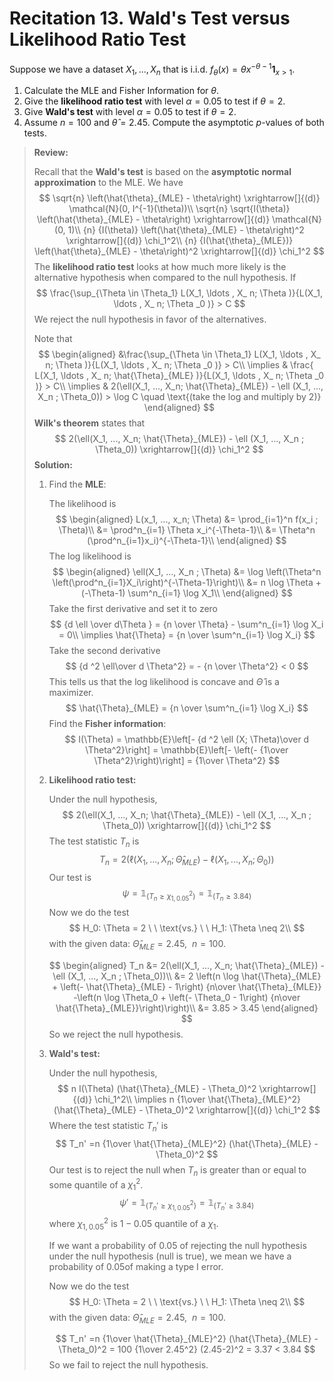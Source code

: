 # Recitation 13. Wald's Test versus Likelihood Ratio Test

Suppose we have a dataset $X_1, ..., X_n$ that is i.i.d. $f_\theta (x) = \theta x^{-\theta - 1} \mathbf{1}_{x > 1}$.

1. Calculate the MLE and Fisher Information for $\theta$.
2. Give the **likelihood ratio test** with level $\alpha = 0.05$ to test if $\theta= 2$.
3. Give **Wald's test** with level $\alpha = 0.05$ to test if $\theta=2$.
4. Assume $n=100$ and $\hat{\theta} = 2.45$. Compute the asymptotic $p$-values of both tests.

> **Review:**
>
> Recall that the **Wald's test** is based on the **asymptotic normal approximation** to the MLE. We have
> $$
> \sqrt{n} \left(\hat{\theta}_{MLE} - \theta\right) \xrightarrow[]{(d)} \mathcal{N}(0, I^{-1}(\theta))\\
> \sqrt{n} \sqrt{I(\theta)} \left(\hat{\theta}_{MLE} - \theta\right) \xrightarrow[]{(d)} \mathcal{N}(0, 1)\\
> {n} {I(\theta)} \left(\hat{\theta}_{MLE} - \theta\right)^2 \xrightarrow[]{(d)} \chi_1^2\\
> {n} {I(\hat{\theta}_{MLE})} \left(\hat{\theta}_{MLE} - \theta\right)^2 \xrightarrow[]{(d)} \chi_1^2
> $$
> The **likelihood ratio test** looks at how much more likely is the alternative hypothesis when compared to the null hypothesis. If
> $$
> \frac{\sup_{\Theta \in \Theta_1} L(X_1, \ldots , X_ n; \Theta )}{L(X_1, \ldots , X_ n; \Theta _0 )} > C
> $$
> We reject the null hypothesis in favor of the alternatives.
>
> Note that
> $$
> \begin{aligned}
> &\frac{\sup_{\Theta \in \Theta_1} L(X_1, \ldots , X_ n; \Theta )}{L(X_1, \ldots , X_ n; \Theta _0 )} > C\\
> \implies & \frac{ L(X_1, \ldots , X_ n; \hat{\Theta}_{MLE} )}{L(X_1, \ldots , X_ n; \Theta _0 )} > C\\
> \implies & 2(\ell(X_1, ..., X_n; \hat{\Theta}_{MLE}) - \ell (X_1, ..., X_n ; \Theta_0)) >  \log C \quad \text{(take the log and multiply by 2)}
> \end{aligned}
> $$
> **Wilk's theorem** states that
> $$
> 2(\ell(X_1, ..., X_n; \hat{\Theta}_{MLE}) - \ell (X_1, ..., X_n ; \Theta_0)) \xrightarrow[]{(d)} \chi_1^2
> $$
> **Solution:**
>
> 1. Find the **MLE**:
>
>    The likelihood is 
>    $$
>    \begin{aligned}
>    L(x_1, ..., x_n; \Theta) &= \prod_{i=1}^n f(x_i ; \Theta)\\
>    &= \prod^n_{i=1} \Theta x_i^{-\Theta-1}\\
>    &= \Theta^n (\prod^n_{i=1}x_i)^{-\Theta-1}\\
>    \end{aligned}
>    $$
>    The log likelihood is
>    $$
>    \begin{aligned}
>    \ell(X_1, ..., X_n ; \Theta) &= \log \left(\Theta^n \left(\prod^n_{i=1}X_i\right)^{-\Theta-1}\right)\\
>    &= n \log \Theta + (-\Theta-1) \sum^n_{i=1} \log X_1\\
>    \end{aligned}
>    $$
>    Take the first derivative and set it to zero
>    $$
>    {d \ell \over d\Theta } = {n \over \Theta} - \sum^n_{i=1} \log X_i = 0\\ 
>    \implies \hat{\Theta} = {n \over \sum^n_{i=1} \log X_i}
>    $$
>    Take the second derivative
>    $$
>    {d ^2 \ell\over d \Theta^2} = - {n \over \Theta^2} < 0
>    $$
>    This tells us that the log likelihood is concave and $\hat{\Theta}$ is a maximizer.
>    $$
>    \hat{\Theta}_{MLE} = {n \over \sum^n_{i=1} \log X_i}
>    $$
>    Find the **Fisher information**:
>    $$
>    I(\Theta) = \mathbb{E}\left[- {d ^2 \ell (X; \Theta)\over d \Theta^2}\right] = \mathbb{E}\left[- \left(- {1\over \Theta^2}\right)\right] = {1\over \Theta^2}
>    $$
>    
> 2. **Likelihood ratio test:**
>
>    Under the null hypothesis,
>    $$
>    2(\ell(X_1, ..., X_n; \hat{\Theta}_{MLE}) - \ell (X_1, ..., X_n ; \Theta_0)) \xrightarrow[]{(d)} \chi_1^2
>    $$
>    The test statistic $T_n$ is
>    $$
>    T_n = 2(\ell(X_1, ..., X_n; \hat{\Theta}_{MLE}) - \ell (X_1, ..., X_n ; \Theta_0))
>    $$
>    Our test is 
>    $$
>    \psi = \mathbb{1}_{(T_n \geq \chi_{1, 0.05}^2)}=\mathbb{1}_{(T_n \geq 3.84)}
>    $$
>    Now we do the test
>    $$
>    H_0: \Theta = 2 \ \ \text{vs.} \ \ H_1: \Theta \neq 2\\
>    $$
>    with the given data:  $\hat{\Theta}_{MLE} = 2.45,\ \  n = 100$.​
>
>    $$
>    \begin{aligned}
>    T_n &= 2(\ell(X_1, ..., X_n; \hat{\Theta}_{MLE}) - \ell (X_1, ..., X_n ; \Theta_0))\\
>    &= 2 \left(n \log \hat{\Theta}_{MLE} + \left(- \hat{\Theta}_{MLE} - 1\right) {n\over \hat{\Theta}_{MLE}} -\left(n \log \Theta_0 + \left(- \Theta_0 - 1\right) {n\over \hat{\Theta}_{MLE}}\right)\right)\\
>    &= 3.85 > 3.45
>    \end{aligned}
>    $$
>    So we reject the null hypothesis.
>
> 3. **Wald's test:** 
>
>    Under the null hypothesis,
>    $$
>    n I(\Theta) (\hat{\Theta}_{MLE} - \Theta_0)^2 \xrightarrow[]{(d)} \chi_1^2\\
>    \implies
>    n {1\over \hat{\Theta}_{MLE}^2} (\hat{\Theta}_{MLE} - \Theta_0)^2 \xrightarrow[]{(d)} \chi_1^2
>    $$
>    Where the test statistic $T_n'$​ is
>    $$
>    T_n'  =n {1\over \hat{\Theta}_{MLE}^2} (\hat{\Theta}_{MLE} - \Theta_0)^2
>    $$
>    Our test is to reject the null when $T_n$ is greater than or equal to some quantile of a $\chi^2_1$.
>    $$
>    \psi' = \mathbb{1}_{(T_n' \geq \chi_{1,0.05}^2)}= \mathbb{1}_{(T_n' \geq 3.84)}
>    $$
>    where $\chi^2_{1, 0.05}$ is $1-0.05$ quantile of a $\chi_1$.
>
>    If we want a probability of $0.05$​​​​ of rejecting the null hypothesis under the null hypothesis (null is true), we mean we have a probability of $0.05$​​ of making a type I error.
>
>    Now we do the test
>    $$
>    H_0: \Theta = 2 \ \ \text{vs.} \ \ H_1: \Theta \neq 2\\
>    $$
>    with the given data:  $\hat{\Theta}_{MLE} = 2.45,\ \  n = 100$.​
>
>    $$
>    T_n'  =n {1\over \hat{\Theta}_{MLE}^2} (\hat{\Theta}_{MLE} - \Theta_0)^2 = 100  {1\over 2.45^2} (2.45-2)^2 = 3.37 < 3.84
>    $$
>    So we fail to reject the null hypothesis.


